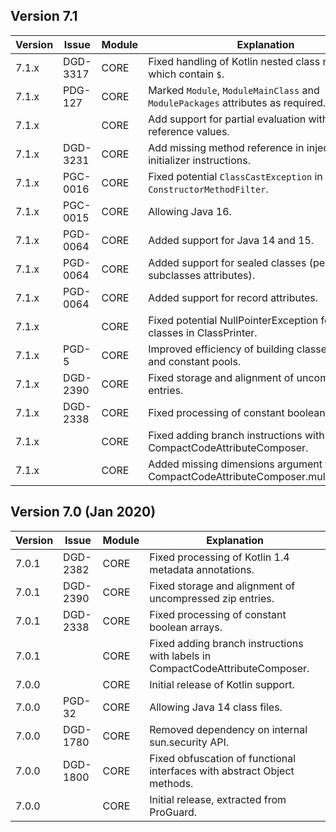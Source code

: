 ## Version 7.1

| Version| Issue    | Module   | Explanation
|--------|----------|----------|----------------------------------
| 7.1.x  | DGD-3317 | CORE     | Fixed handling of Kotlin nested class names which contain `$`.
| 7.1.x  | PDG-127  | CORE     | Marked `Module`, `ModuleMainClass` and `ModulePackages` attributes as required.
| 7.1.x  |          | CORE     | Add support for partial evaluation with particular reference values.
| 7.1.x  | DGD-3231 | CORE     | Add missing method reference in injected static initializer instructions.
| 7.1.x  | PGC-0016 | CORE     | Fixed potential `ClassCastException` in `ConstructorMethodFilter`.
| 7.1.x  | PGC-0015 | CORE     | Allowing Java 16.
| 7.1.x  | PGD-0064 | CORE     | Added support for Java 14 and 15.
| 7.1.x  | PGD-0064 | CORE     | Added support for sealed classes (permitted subclasses attributes).
| 7.1.x  | PGD-0064 | CORE     | Added support for record attributes.
| 7.1.x  |          | CORE     | Fixed potential NullPointerException for module classes in ClassPrinter.
| 7.1.x  | PGD-5    | CORE     | Improved efficiency of building classes, methods and constant pools.
| 7.1.x  | DGD-2390 | CORE     | Fixed storage and alignment of uncompressed zip entries.
| 7.1.x  | DGD-2338 | CORE     | Fixed processing of constant boolean arrays.
| 7.1.x  |          | CORE     | Fixed adding branch instructions with labels in CompactCodeAttributeComposer.
| 7.1.x  |          | CORE     | Added missing dimensions argument to CompactCodeAttributeComposer.multianewarray.

## Version 7.0 (Jan 2020)

| Version| Issue    | Module   | Explanation
|--------|----------|----------|----------------------------------
| 7.0.1  | DGD-2382 | CORE     | Fixed processing of Kotlin 1.4 metadata annotations.
| 7.0.1  | DGD-2390 | CORE     | Fixed storage and alignment of uncompressed zip entries.
| 7.0.1  | DGD-2338 | CORE     | Fixed processing of constant boolean arrays.
| 7.0.1  |          | CORE     | Fixed adding branch instructions with labels in CompactCodeAttributeComposer.
| 7.0.0  |          | CORE     | Initial release of Kotlin support.
| 7.0.0  | PGD-32   | CORE     | Allowing Java 14 class files.
| 7.0.0  | DGD-1780 | CORE     | Removed dependency on internal sun.security API.
| 7.0.0  | DGD-1800 | CORE     | Fixed obfuscation of functional interfaces with abstract Object methods.
| 7.0.0  |          | CORE     | Initial release, extracted from ProGuard.
